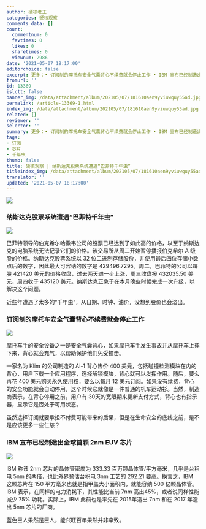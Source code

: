 ```yaml
---
author: 硬核老王
categories: 硬核观察
comments_data: []
count:
  commentnum: 0
  favtimes: 0
  likes: 0
  sharetimes: 0
  viewnum: 2986
date: '2021-05-07 18:17:00'
editorchoice: false
excerpt: 更多：• 订阅制的摩托车安全气囊背心不续费就会停止工作 • IBM 宣布已经制造出全球首颗 2nm EUV 芯片
fromurl: ''
id: 13369
islctt: false
banner_img: /data/attachment/album/202105/07/181610aen9yviuwquy55ad.jpg
permalink: /article-13369-1.html
index_img: /data/attachment/album/202105/07/181610aen9yviuwquy55ad.jpg
related: []
reviewer: ''
selector: ''
summary: 更多：• 订阅制的摩托车安全气囊背心不续费就会停止工作 • IBM 宣布已经制造出全球首颗 2nm EUV 芯片
tags:
- 订阅
- 芯片
- 千年虫
thumb: false
title: 硬核观察 | 纳斯达克股票系统遭遇“巴菲特千年虫”
titleindex_img: /data/attachment/album/202105/07/181610aen9yviuwquy55ad.jpg
translator: ''
updated: '2021-05-07 18:17:00'
---
```


![](/data/attachment/album/202105/07/181610aen9yviuwquy55ad.jpg)


### 纳斯达克股票系统遭遇“巴菲特千年虫”


![](/data/attachment/album/202105/07/181619tq5i4vz33rv34i9v.jpg)


巴菲特领导的伯克希尔哈撒韦公司的股票已经达到了如此高的价格，以至于纳斯达克的电脑系统无法记录它们的价格。该交易所从周二开始暂停播报伯克希尔 A 级股的价格。纳斯达克股票系统以 32 位二进制存储股价，并使用最后四位存储小数点后的数字，因此最大可容纳的数字是 429496.7295。周二，巴菲特的公司以每股 421420 美元的价格收盘，过去两天进一步上涨，周三收盘报 432035.50 美元，周四收于 435120 美元。纳斯达克正急于在本月晚些时候完成一次升级，以解决这个问题。


近些年遭遇了太多的“千年虫”，从日期、时钟、油价，没想到股价也会溢出。


### 订阅制的摩托车安全气囊背心不续费就会停止工作


![](/data/attachment/album/202105/07/181640eyfym9ct4g4kkcgy.jpg)


摩托车手的安全设备之一是安全气囊背心，如果摩托车手发生事故并从摩托车上摔下来，背心就会充气，以帮助保护他们免受撞击。


一家名为 Klim 的公司制造的 Ai-1 背心售价 400 美元，包括碰撞检测模块在内的背心，用户下载一个应用程序，选择解锁模块，背心就可以发挥作用。随后，要么再花 400 美元购买永久使用权，要么以每月 12 美元订阅。如果没有续费，背心的安全功能就会自动停用，这个时候它就像是一件普通的机车运动衫。当然，制造商表示，在背心停用之前，用户有 30天的宽限期来更新支付方式，背心也有指示器，显示它是否处于可用状态。


虽然选择订阅就要承担不付费可能带来的后果，但是在生命安全的底线之前，是不是应该更多一些仁慈？


### IBM 宣布已经制造出全球首颗 2nm EUV 芯片


![](/data/attachment/album/202105/07/181659qobhkq3ab6333q4k.jpg)


IBM 称该 2nm 芯片的晶体管密度为 333.33 百万颗晶体管/平方毫米，几乎是台积电 5nm 的两倍，也比外界预估台积电 3nm 工艺的 292.21 要高。换言之，IBM 这颗芯片在 150 平方毫米也就是指甲盖大小面积内，就能容纳 500 亿颗晶体管。IBM 表示，在同样的电力消耗下，其性能比当前 7nm 高出45%，或者说同样性能减少 75% 功耗。实际上，IBM 此前也是率先在 2015年造出 7nm 和在 2017 年造出 5nm 芯片的厂商。


蓝色巨人果然是巨人，能兴旺百年果然并非幸致。
